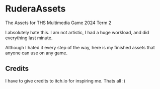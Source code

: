 # RuderaAssets
The Assets for THS Multimedia Game 2024 Term 2

I absolutely hate this. I am not artistic, I had a huge workload, and did everything last minute. 

Although I hated it every step of the way, here is my finished assets that anyone can use on any game. 

## Credits
I have to give credits to itch.io for inspiring me. 
Thats all :)
